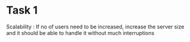 # Task 1

Scalability : If no of users need to be increased, increase the server size and it should be able to handle it without much interruptions
